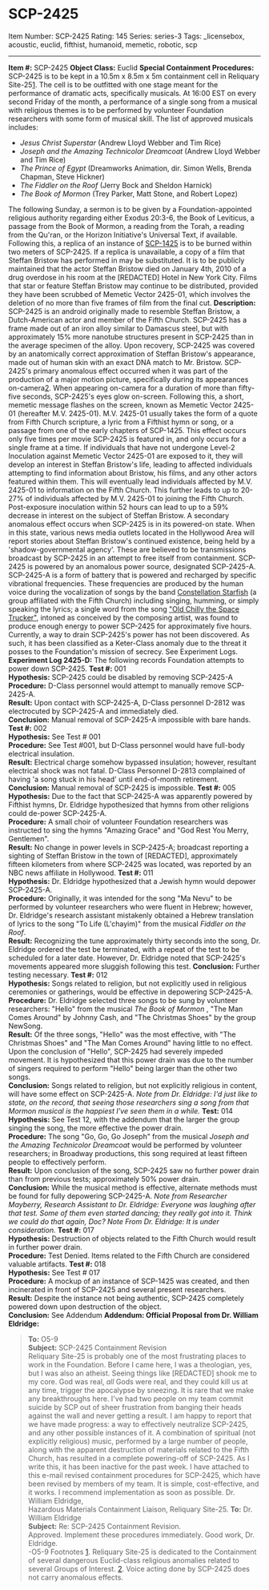 # SCP-2425
Item Number: SCP-2425
Rating: 145
Series: series-3
Tags: _licensebox, acoustic, euclid, fifthist, humanoid, memetic, robotic, scp

---

**Item #:** SCP-2425
**Object Class:** Euclid
**Special Containment Procedures:** SCP-2425 is to be kept in a 10.5m x 8.5m x 5m containment cell in Reliquary Site-25[1](javascript:;). The cell is to be outfitted with one stage meant for the performance of dramatic acts, specifically musicals. At 16:00 EST on every second Friday of the month, a performance of a single song from a musical with religious themes is to be performed by volunteer Foundation researchers with some form of musical skill.
The list of approved musicals includes:
  * _Jesus Christ Superstar_ (Andrew Lloyd Webber and Tim Rice)
  * _Joseph and the Amazing Technicolor Dreamcoat_ (Andrew Lloyd Webber and Tim Rice)
  * _The Prince of Egypt_ (Dreamworks Animation, dir. Simon Wells, Brenda Chapman, Steve Hickner)
  * _The Fiddler on the Roof_ (Jerry Bock and Sheldon Harnick)
  * _The Book of Mormon_ (Trey Parker, Matt Stone, and Robert Lopez)

The following Sunday, a sermon is to be given by a Foundation-appointed religious authority regarding either Exodus 20:3-6, the Book of Leviticus, a passage from the Book of Mormon, a reading from the Torah, a reading from the Qu'ran, or the Horizon Initiative's Universal Text, if available.
Following this, a replica of an instance of [SCP-1425](/scp-1425) is to be burned within two meters of SCP-2425. If a replica is unavailable, a copy of a film that Steffan Bristow has performed in may be substituted.
It is to be publicly maintained that the actor Steffan Bristow died on January 4th, 2010 of a drug overdose in his room at the [REDACTED] Hotel in New York City. Films that star or feature Steffan Bristow may continue to be distributed, provided they have been scrubbed of Memetic Vector 2425-01, which involves the deletion of no more than five frames of film from the final cut.
**Description:** SCP-2425 is an android originally made to resemble Steffan Bristow, a Dutch-American actor and member of the Fifth Church. SCP-2425 has a frame made out of an iron alloy similar to Damascus steel, but with approximately 15% more nanotube structures present in SCP-2425 than in the average specimen of the alloy. Upon recovery, SCP-2425 was covered by an anatomically correct approximation of Steffan Bristow's appearance, made out of human skin with an exact DNA match to Mr. Bristow.
SCP-2425's primary anomalous effect occurred when it was part of the production of a major motion picture, specifically during its appearances on-camera[2](javascript:;). When appearing on-camera for a duration of more than fifty-five seconds, SCP-2425's eyes glow on-screen. Following this, a short, memetic message flashes on the screen, known as Memetic Vector 2425-01 (hereafter M.V. 2425-01). M.V. 2425-01 usually takes the form of a quote from Fifth Church scripture, a lyric from a Fifthist hymn or song, or a passage from one of the early chapters of SCP-1425. This effect occurs only five times per movie SCP-2425 is featured in, and only occurs for a single frame at a time.
If individuals that have not undergone Level-2 Inoculation against Memetic Vector 2425-01 are exposed to it, they will develop an interest in Steffan Bristow's life, leading to affected individuals attempting to find information about Bristow, his films, and any other actors featured within them. This will eventually lead individuals affected by M.V. 2425-01 to information on the Fifth Church. This further leads to up to 20-27% of individuals affected by M.V. 2425-01 to joining the Fifth Church. Post-exposure inoculation within 52 hours can lead to up to a 59% decrease in interest on the subject of Steffan Bristow.
A secondary anomalous effect occurs when SCP-2425 is in its powered-on state. When in this state, various news media outlets located in the Hollywood Area will report stories about Steffan Bristow's continued existence, being held by a 'shadow-governmental agency'. These are believed to be transmissions broadcast by SCP-2425 in an attempt to free itself from containment.
SCP-2425 is powered by an anomalous power source, designated SCP-2425-A. SCP-2425-A is a form of battery that is powered and recharged by specific vibrational frequencies. These frequencies are produced by the human voice during the vocalization of songs by the band [Constellation Starfish](/fifthist-hub) (a group affiliated with the Fifth Church) including singing, humming, or simply speaking the lyrics; a single word from the song ["Old Chilly the Space Trucker"](/chilly-the-space-trucker), intoned as conceived by the composing artist, was found to produce enough energy to power SCP-2425 for approximately five hours.
Currently, a way to drain SCP-2425's power has not been discovered. As such, it has been classified as a Keter-Class anomaly due to the threat it posses to the Foundation's mission of secrecy. See Experiment Logs.
**Experiment Log 2425-D:** The following records Foundation attempts to power down SCP-2425.
**Test #:** 001  
**Hypothesis:** SCP-2425 could be disabled by removing SCP-2425-A  
**Procedure:** D-Class personnel would attempt to manually remove SCP-2425-A.  
**Result:** Upon contact with SCP-2425-A, D-Class personnel D-2812 was electrocuted by SCP-2425-A and immediately died.  
**Conclusion:** Manual removal of SCP-2425-A impossible with bare hands.
**Test #:** 002  
**Hypothesis:** See Test # 001  
**Procedure:** See Test #001, but D-Class personnel would have full-body electrical insulation.  
**Result:** Electrical charge somehow bypassed insulation; however, resultant electrical shock was not fatal. D-Class Personnel D-2813 complained of having 'a song stuck in his head' until end-of-month retirement.  
**Conclusion:** Manual removal of SCP-2425 is impossible.
**Test #:** 005  
**Hypothesis:** Due to the fact that SCP-2425-A was apparently powered by Fifthist hymns, Dr. Eldridge hypothesized that hymns from other religions could de-power SCP-2425-A.  
**Procedure:** A small choir of volunteer Foundation researchers was instructed to sing the hymns "Amazing Grace" and "God Rest You Merry, Gentlemen".  
**Result:** No change in power levels in SCP-2425-A; broadcast reporting a sighting of Steffan Bristow in the town of [REDACTED], approximately fifteen kilometers from where SCP-2425 was located, was reported by an NBC news affiliate in Hollywood.
**Test #:** 011  
**Hypothesis:** Dr. Eldridge hypothesized that a Jewish hymn would depower SCP-2425-A.  
**Procedure:** Originally, it was intended for the song "Ma Nevu" to be performed by volunteer researchers who were fluent in Hebrew; however, Dr. Eldridge's research assistant mistakenly obtained a Hebrew translation of lyrics to the song "To Life (L'chayim)" from the musical _Fiddler on the Roof_.  
**Result:** Recognizing the tune approximately thirty seconds into the song, Dr. Eldridge ordered the test be terminated, with a repeat of the test to be scheduled for a later date.
However, Dr. Eldridge noted that SCP-2425's movements appeared more sluggish following this test.
**Conclusion:** Further testing necessary.
**Test #:** 012  
**Hypothesis:** Songs related to religion, but not explicitly used in religious ceremonies or gatherings, would be effective in depowering SCP-2425-A.  
**Procedure:** Dr. Eldridge selected three songs to be sung by volunteer researchers: "Hello" from the musical _The Book of Mormon_ , "The Man Comes Around" by Johnny Cash, and "The Christmas Shoes" by the group NewSong.  
**Result:** Of the three songs, "Hello" was the most effective, with "The Christmas Shoes" and "The Man Comes Around" having little to no effect. Upon the conclusion of "Hello", SCP-2425 had severely impeded movement. It is hypothesized that this power drain was due to the number of singers required to perform "Hello" being larger than the other two songs.  
**Conclusion:** Songs related to religion, but not explicitly religious in content, will have some effect on SCP-2425-A.
_Note from Dr. Eldridge: I'd just like to state, on the record, that seeing those researchers sing a song from that Mormon musical is the happiest I've seen them in a while._
**Test:** 014  
**Hypothesis:** See Test 12, with the addendum that the larger the group singing the song, the more effective the power drain.  
**Procedure:** The song "Go, Go, Go Joseph" from the musical _Joseph and the Amazing Technicolor Dreamcoat_ would be performed by volunteer researchers; in Broadway productions, this song required at least fifteen people to effectively perform.  
**Result:** Upon conclusion of the song, SCP-2425 saw no further power drain than from previous tests; approximately 50% power drain.  
**Conclusion:** While the musical method is effective, alternate methods must be found for fully depowering SCP-2425-A.
_Note from Researcher Mayberry, Research Assistant to Dr. Eldridge: Everyone was laughing after that test. Some of them even started dancing; they really got into it. Think we could do that again, Doc?_
_Note From Dr. Eldridge: It is under consideration._
**Test #:** 017  
**Hypothesis:** Destruction of objects related to the Fifth Church would result in further power drain.  
**Procedure:** Test Denied. Items related to the Fifth Church are considered valuable artifacts.
**Test #:** 018  
**Hypothesis:** See Test # 017  
**Procedure:** A mockup of an instance of SCP-1425 was created, and then incinerated in front of SCP-2425 and several present researchers.  
**Result:** Despite the instance not being authentic, SCP-2425 completely powered down upon destruction of the object.  
**Conclusion:** See Addendum
**Addendum: Official Proposal from Dr. William Eldridge:**
> **To:** O5-9  
>  **Subject:** SCP-2425 Containment Revision  
>  Reliquary Site-25 is probably one of the most frustrating places to work in the Foundation. Before I came here, I was a theologian, yes, but I was also an atheist. Seeing things like [REDACTED] shook me to my core. God was real, _all_ Gods were real, and they could kill us at any time, trigger the apocalypse by sneezing.
> It is rare that we make any breakthroughs here. I've had two people on my team commit suicide by SCP out of sheer frustration from banging their heads against the wall and never getting a result.
> I am happy to report that we have made progress: a way to effectively neutralize SCP-2425, and any other possible instances of it. A combination of spiritual (not explicitly religious) music, performed by a large number of people, along with the apparent destruction of materials related to the Fifth Church, has resulted in a complete powering-off of SCP-2425. As I write this, it has been inactive for the past week.
> I have attached to this e-mail revised containment procedures for SCP-2425, which have been revised by members of my team. It is simple, cost-effective, and it works. I recommend implementation as soon as possible.
> Dr. William Eldridge,  
>  Hazardous Materials Containment Liaison, Reliquary Site-25.
> **To:** Dr. William Eldridge  
>  **Subject:** Re: SCP-2425 Containment Revision.  
>  Approved. Implement these procedures immediately. Good work, Dr. Eldridge.  
>  -O5-9
Footnotes
[1](javascript:;). Reliquary Site-25 is dedicated to the Containment of several dangerous Euclid-class religious anomalies related to several Groups of Interest.
[2](javascript:;). Voice acting done by SCP-2425 does not carry anomalous effects.